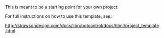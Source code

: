 This is meant to be a starting point for your own project.

For full instructions on how to use this template, see:

<http://strawsondesign.com/docs/librobotcontrol/docs/html/project_template.html>
